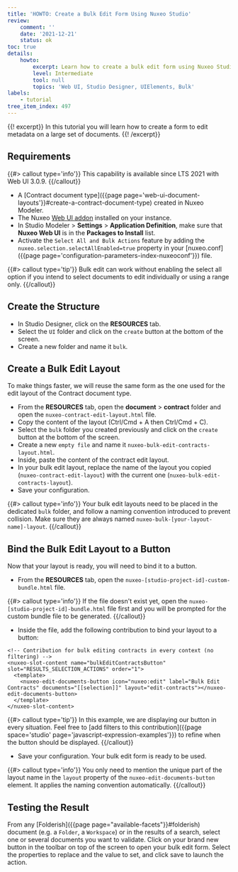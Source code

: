 ```yaml
---
title: 'HOWTO: Create a Bulk Edit Form Using Nuxeo Studio'
review:
    comment: ''
    date: '2021-12-21'
    status: ok
toc: true
details:
    howto:
        excerpt: Learn how to create a bulk edit form using Nuxeo Studio Designer
        level: Intermediate
        tool: null
        topics: 'Web UI, Studio Designer, UIElements, Bulk'
labels:
    - tutorial
tree_item_index: 497
---
```


{{! excerpt}}
In this tutorial you will learn how to create a form to edit metadata on a large set of documents.
{{! /excerpt}}

## Requirements

{{#> callout type='info'}}
This capability is available since LTS 2021 with Web UI 3.0.9.
{{/callout}}

- A [Contract document type]({{page page='web-ui-document-layouts'}}#create-a-contract-document-type) created in Nuxeo Modeler.
- The Nuxeo [Web UI addon](https://connect.nuxeo.com/nuxeo/site/marketplace/package/nuxeo-web-ui) installed on your instance.
- In Studio Modeler > **Settings** > **Application Definition**, make sure that **Nuxeo Web UI** is in the **Packages to Install** list.
- Activate the `Select All and Bulk Actions` feature by adding the `nuxeo.selection.selectAllEnabled=true` property in your [nuxeo.conf]({{page page='configuration-parameters-index-nuxeoconf'}}) file.

{{#> callout type='tip'}}
Bulk edit can work without enabling the select all option if you intend to select documents to edit individually or using a range only.
{{/callout}}

## Create the Structure

- In Studio Designer, click on the **RESOURCES** tab.
- Select the `UI` folder and click on the `create` button at the bottom of the screen.
- Create a new folder and name it `bulk`.

## Create a Bulk Edit Layout

To make things faster, we will reuse the same form as the one used for the edit layout of the Contract document type.

- From the **RESOURCES** tab, open the **document** > **contract** folder and open the `nuxeo-contract-edit-layout.html` file.
- Copy the content of the layout (Ctrl/Cmd + A then Ctrl/Cmd + C).
- Select the `bulk` folder you created previously and click on the `create` button at the bottom of the screen.
- Create a new `empty file` and name it `nuxeo-bulk-edit-contracts-layout.html`.
- Inside, paste the content of the contract edit layout.
- In your bulk edit layout, replace the name of the layout you copied (`nuxeo-contract-edit-layout`) with the current one (`nuxeo-bulk-edit-contracts-layout`).
- Save your configuration.

{{#> callout type='info'}}
Your bulk edit layouts need to be placed in the dedicated `bulk` folder, and follow a naming convention introduced to prevent collision. Make sure they are always named `nuxeo-bulk-[your-layout-name]-layout`.
{{/callout}}

## Bind the Bulk Edit Layout to a Button

Now that your layout is ready, you will need to bind it to a button.

- From the **RESOURCES** tab, open the `nuxeo-[studio-project-id]-custom-bundle.html` file.

{{#> callout type='info'}}
If the file doesn't exist yet, open the `nuxeo-[studio-project-id]-bundle.html` file first and you will be prompted for the custom bundle file to be generated.
{{/callout}}

- Inside the file, add the following contribution to bind your layout to a button:

```
<!-- Contribution for bulk editing contracts in every context (no filtering) -->
<nuxeo-slot-content name="bulkEditContractsButton" slot="RESULTS_SELECTION_ACTIONS" order="1">
  <template>
    <nuxeo-edit-documents-button icon="nuxeo:edit" label="Bulk Edit Contracts" documents="[[selection]]" layout="edit-contracts"></nuxeo-edit-documents-button>
  </template>
</nuxeo-slot-content>
```

{{#> callout type='tip'}}
In this example, we are displaying our button in every situation. Feel free to [add filters to this contribution]({{page space='studio' page='javascript-expression-examples'}}) to refine when the button should be displayed.
{{/callout}}

- Save your configuration. Your bulk edit form is ready to be used.

{{#> callout type='info'}}
You only need to mention the unique part of the layout name in the `layout` property of the `nuxeo-edit-documents-button` element. It applies the naming convention automatically.
{{/callout}}

## Testing the Result

From any [Folderish]({{page page="available-facets"}}#folderish) document (e.g. a `Folder`, a `Workspace`) or in the results of a search, select one or several documents you want to validate. Click on your brand new button in the toolbar on top of the screen to open your bulk edit form. Select the properties to replace and the value to set, and click save to launch the action.
